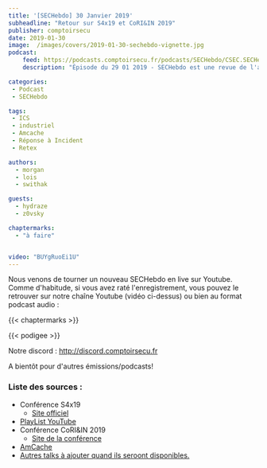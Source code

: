 ```yaml
---
title: '[SECHebdo] 30 Janvier 2019'
subheadline: "Retour sur S4x19 et CoRI&IN 2019"
publisher: comptoirsecu
date: 2019-01-30
image:  /images/covers/2019-01-30-sechebdo-vignette.jpg
podcast:
    feed: https://podcasts.comptoirsecu.fr/podcasts/SECHebdo/CSEC.SECHebdo.2019-01-30.mp3
    description: "Épisode du 29 01 2019 - SECHebdo est une revue de l'actualité cybersécurité réalisée en live sur Youtube, généralement le mardi soir."

categories:
 - Podcast
 - SECHebdo

tags:
 - ICS
 - industriel
 - Amcache
 - Réponse à Incident
 - Retex

authors:
  - morgan
  - lois
  - swithak

guests:
  - hydraze
  - z0vsky

chaptermarks:
  - "à faire"


video: "BUYgRuoEi1U"
---
```


Nous venons de tourner un nouveau SECHebdo en live sur Youtube. Comme d'habitude, si vous avez raté l'enregistrement, vous pouvez le retrouver sur notre chaîne Youtube (vidéo ci-dessus) ou bien au format podcast audio :

{{< chaptermarks >}}

{{< podigee >}}

Notre discord : <http://discord.comptoirsecu.fr>

A bientôt pour d'autres émissions/podcasts!

### Liste des sources :

*  Conférence S4x19
	* [Site officiel](https://s4xevents.com/)
  * [PlayList YouTube](https://www.youtube.com/watch?v=PBVs_wELXYA&list=PL8OWO1qWXF4qYu-Kak1dOVvx0iq2fekdS)
*  Conférence CoRI&IN 2019
	* [Site de la conférence](https://www.cecyf.fr/activites/recherche-et-developpement/coriin-2019/)
  * [AmCache](https://www.ssi.gouv.fr/agence/publication/analyse-de-lamcache/)
  * [Autres talks à ajouter quand ils seroont disponibles.](..)
